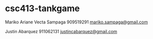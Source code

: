 # csc413-tankgame
Mariko Ariane Vecta Sampaga
909519291
mariko.sampaga@gmail.com

Justin Abarquez
911062131
justincabarquez@gmail.com
